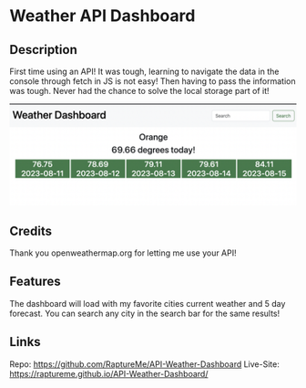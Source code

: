 # Weather API Dashboard

## Description

First time using an API! It was tough, learning to navigate the data in the console through fetch in JS is not easy! Then having to pass the information was tough.
Never had the chance to solve the local storage part of it!

![alt text](./assets/Screenshot%202023-08-10%20at%2010.09.57%20PM.png)

## Credits

Thank you openweathermap.org for letting me use your API!

## Features

The dashboard will load with my favorite cities current weather and 5 day forecast.
You can search any city in the search bar for the same results!

## Links

Repo: https://github.com/RaptureMe/API-Weather-Dashboard
Live-Site: https://raptureme.github.io/API-Weather-Dashboard/

